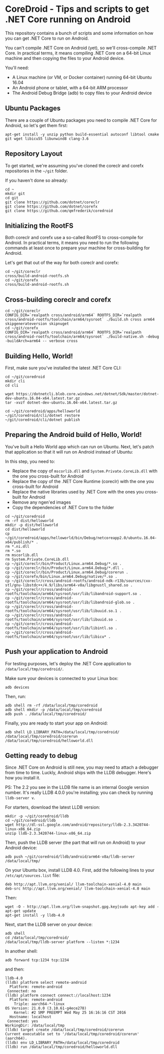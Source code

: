 CoreDroid - Tips and scripts to get .NET Core running on Android
================================================================

This repository contains a bunch of scripts and some information on how you can get
.NET Core to run on Android.

You can't compile .NET Core on Android (yet), so we'll cross-compile .NET Core. In practical terms,
it means compiling .NET Core on a 64-bit Linux machine and then copying the files to your Android device.

You'll need:
- A Linux machine (or VM, or Docker container) running 64-bit Ubuntu 16.04
- An Android phone or tablet, with a 64-bit ARM processor
- The Android Debug Bridge (adb) to copy files to your Android device

Ubuntu Packages
---------------

There are a couple of Ubuntu packages you need to compile .NET Core for Android, so let's get them first:

```
apt-get install -y unzip python build-essential autoconf libtool cmake git wget libicu55 libunwind8 clang-3.6
```

Repository Layout
-----------------

To get started, we're assuming you've cloned the coreclr and corefx repositories in the `~/git` folder.

If you haven't done so already:

```
cd ~
mkdir git
cd git
git clone https://github.com/dotnet/coreclr
git clone https://github.com/dotnet/corefx
git clone https://github.com/qmfrederik/coredroid
```

Initializing the RootFS
-----------------------

Both coreclr and corefx use a so-called RootFS to cross-compile for Android. In practical terms, it means
you need to run the following commands at least once to prepare your machine for cross-building for Android.

Let's get that out of the way for both coreclr and corefx:

```
cd ~/git/coreclr
cross/build-android-rootfs.sh
cd ~/git/corefx
cross/build-android-rootfs.sh
```

Cross-building coreclr and corefx
---------------------------------

```
cd ~/git/coreclr
CONFIG_DIR=`realpath cross/android/arm64` ROOTFS_DIR=`realpath cross/android-rootfs/toolchain/arm64/sysroot` ./build.sh cross arm64 skipgenerateversion skipnuget
cd ~/git/corefx
CONFIG_DIR=`realpath cross/android/arm64` ROOTFS_DIR=`realpath cross/android-rootfs/toolchain/arm64/sysroot` ./build-native.sh -debug -buildArch=arm64 -- verbose cross
```

Building Hello, World!
----------------------

First, make sure you've installed the latest .NET Core CLI:

```
cd ~/git/coredroid
mkdir cli
cd cli

wget https://dotnetcli.blob.core.windows.net/dotnet/Sdk/master/dotnet-dev-ubuntu.16.04-x64.latest.tar.gz
tar -xvzf dotnet-dev-ubuntu.16.04-x64.latest.tar.gz
```

```
cd ~/git/coredroid/apps/helloworld
~/git/coredroid/cli/dotnet restore
~/git/coredroid/cli/dotnet publish
```

Preparing the Android build of Hello, World!
--------------------------------------------

You've built a Hello World app which can run on Ubuntu. Next, let's patch that application so that it will run on
Android instead of Ubuntu:

In this step, you need to:
* Replace the copy of `mscorlib.dll` and `System.Private.CoreLib.dll` with the one you cross-built for Android
* Replace the copy of the .NET Core Runtime (coreclr) with the one you cross-built for Android
* Replace the native libraries used by .NET Core with the ones you cross-built for Android
* Remove any ngen'ed images
* Copy the dependencies of .NET Core to the folder

```
cd ~/git/coredroid
rm -rf dist/helloworld
mkdir -p dist/helloworld
cd dist/helloworld
cp ~/git/coredroid/apps/helloworld/bin/Debug/netcoreapp2.0/ubuntu.16.04-x64/publish/* .
rm *.ni.dll
rm *.so
rm mscorlib.dll
rm System.Private.CoreLib.dll
cp ~/git/coreclr/bin/Product/Linux.arm64.Debug/*.so .
cp ~/git/coreclr/bin/Product/Linux.arm64.Debug/*.dll .
cp ~/git/coreclr/bin/Product/Linux.arm64.Debug/corerun .
cp ~/git/corefx/bin/Linux.arm64.Debug/native/*.so .
cp ~/git/coreclr/cross/android-rootfs/android-ndk-r13b/sources/cxx-stl/gnu-libstdc++/4.9/libs/arm64-v8a/libgnustl_shared.so .
cp ~/git/coreclr/cross/android-rootfs/toolchain/arm64/sysroot/usr/lib/libandroid-support.so .
cp ~/git/coreclr/cross/android-rootfs/toolchain/arm64/sysroot/usr/lib/libandroid-glob.so .
cp ~/git/coreclr/cross/android-rootfs/toolchain/arm64/sysroot/usr/lib/libuuid.so.1 .
cp ~/git/coreclr/cross/android-rootfs/toolchain/arm64/sysroot/usr/lib/libuuid.so .
cp ~/git/coreclr/cross/android-rootfs/toolchain/arm64/sysroot/usr/lib/libintl.so .
cp ~/git/coreclr/cross/android-rootfs/toolchain/arm64/sysroot/usr/lib/libicu* .

```

Push your application to Android
--------------------------------

For testing purposes, let's deploy the .NET Core application to `/data/local/tmp/coredroid/`.

Make sure your devices is connected to your Linux box:

```
adb devices
```

Then, run:

```
adb shell rm -rf /data/local/tmp/coredroid
adb shell mkdir -p /data/local/tmp/coredroid
adb push . /data/local/tmp/coredroid/
```

Finally, you are ready to start your app on Android:

```
adb shell LD_LIBRARY_PATH=/data/local/tmp/coredroid/ /data/local/tmp/coredroid/corerun /data/local/tmp/coredroid/helloworld.dll
```

Getting ready to debug
----------------------

Since .NET Core on Android is still new, you may need to attach a debugger from time to time. Luckly, Android ships with the LLDB debugger.
Here's how you install it.

PS: The 2.2 you see in the LLDB file name is an internal Google version number. It's really LLDB 4.0.0 you're installing; you can check by running `lldb-server v`.

For starters, download the latest LLDB version:

```
mkdir -p ~/git/coredroid/lldb
cd ~/git/coredroid/lldb
wget http://dl-ssl.google.com/android/repository/lldb-2.3.3420744-linux-x86_64.zip
unzip lldb-2.3.3420744-linux-x86_64.zip
```

Then, push the LLDB server (the part that will run on Android) to your Android device:

```
adb push ~/git/coredroid/lldb/android/arm64-v8a/lldb-server /data/local/tmp/
```

On your Ubuntu box, install LLDB 4.0. First, add the following lines to your `/etc/apt/sources.list` file:

```
deb http://apt.llvm.org/xenial/ llvm-toolchain-xenial-4.0 main
deb-src http://apt.llvm.org/xenial/ llvm-toolchain-xenial-4.0 main
```

Then:

```
wget -O - http://apt.llvm.org/llvm-snapshot.gpg.key|sudo apt-key add -
apt-get update
apt-get install -y lldb-4.0
```

Next, start the LLDB server on your device:

```
adb shell
cd /data/local/tmp/coredroid/
/data/local/tmp/lldb-server platform --listen *:1234
```

In another shell:

```
adb forward tcp:1234 tcp:1234
```

and then:

```
lldb-4.0
(lldb) platform select remote-android
  Platform: remote-android
 Connected: no
(lldb) platform connect connect://localhost:1234
  Platform: remote-android
    Triple: aarch64-*-linux
OS Version: 21.0.0 (3.10.61-g4ece278)
    Kernel: #2 SMP PREEMPT Wed May 25 16:16:16 CST 2016
  Hostname: localhost
 Connected: yes
WorkingDir: /data/local/tmp
(lldb) target create /data/local/tmp/coredroid/corerun
Current executable set to '/data/local/tmp/coredroid/corerun' (aarch64).
(lldb) env LD_LIBRARY_PATH=/data/local/tmp/coredroid
(lldb) run /data/local/tmp/coredroid/helloworld.dll
```

